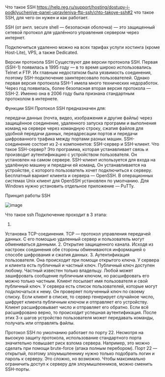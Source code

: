 
Что такое SSH https://help.reg.ru/support/hosting/dostupy-i-podklyucheniye-panel-upravleniya-ftp-ssh/chto-takoye-ssh#2
что такое SSH, для чего он нужен и как работает.

SSH (от англ. secure shell ― безопасная оболочка) ― это защищенный сетевой протокол для удалённого управления сервером через интернет.

Подключиться удаленно можно на всех тарифах услуги хостинга (кроме Host-Lite), VPS, а также Dedicated.

Версии протокола SSH
Существуют две версии протокола SSH. Первая (SSH-1) появилась в 1995 году — в то время широко использовались Telnet и FTP. Их главным недостатком была уязвимость соединения, поэтому SSH-подключение заинтересовало пользователей. Однако первая версия протокола SSH-1 имела много технических недоработок. Через год появилась, более безопасная вторая версия протокола — SSH-2. Именно она в 2006 году была признана стандартным протоколом в интернете.

Функции SSH
Протокол SSH предназначен для:

передачи данных (почта, видео, изображения и другие файлы) через защищённое соединение,
удаленного запуска программ и выполнения команд на сервере через командную строку,
сжатия файлов для удобной передачи данных,
переадресации портов и передачи шифрованного трафика между портами разных машин.
SSH-соединение состоит из 2-х компонентов: SSH-сервер и SSH-клиент. Что такое SSH-сервер? Это программа, которая устанавливает связь и производит аутентификацию с устройством пользователя. Он установлен на самом сервере. SSH-клиент используется для входа на удалённую машину и передачи ей команд. Он устанавливается на устройстве, с которого пользователь хочет подключиться к серверу. Бесплатный вариант клиента и сервера — OpenSSH. В операционных системах Unix клиент для OpenSSH установлен по умолчанию. Для Windows нужно установить отдельное приложение — PuTTy.

Принцип работы SSH

![image](https://github.com/user-attachments/assets/f691d5ef-69f7-4961-8ade-c7bb1880a683)

Что такое ssh
Подключение проходит в 3 этапа:

1.
Установка TCP-соединения. TCP — протокол управления передачей данных. С его помощью удаленный сервер и пользователь могут обмениваться данными.
2.
Открытие защищенного канала. Исходя из настроек соединения обе стороны обмениваются информацией о способе шифрования и сжатия данных.
3.
Аутентификация пользователя. Она происходит при помощи открытого ключа. У сервера и клиента есть публичный и частный ключ. Публичный ключ доступен любому. Частный известен только владельцу. Любой может зашифровать сообщение публичным ключом, но расшифровать его можно только частным. Клиент посылает имя пользователя и свой публичный ключ. У сервера есть список пользователей, которые могут подключаться к нему. Он проверяет полученный ключ по своему списку. Если клиент в списке, то сервер генерирует случайное число, шифрует клиента публичным ключом и отправляет его устройству. Клиент расшифровывает число и отправляет его обратно. Если всё расшифровано верно, то происходит успешная аутентификация.
После этих 3-х шагов устройство пользователя может передавать команды, получать или отправлять файлы.

Протокол SSH по умолчанию работает по порту 22. Несмотря на высокую защиту протокола, использование стандартного порта значительно повышает риск взлома сервера. Например, это можно сделать при помощи brute-force (атака полным перебором). Порт 22 — открытый, поэтому злоумышленнику нужно только подобрать логин и пароль к серверу. Это сложно, но возможно. Чтобы максимально ограничить доступ к серверу для злоумышленников, можно сменить SSH-порты.
